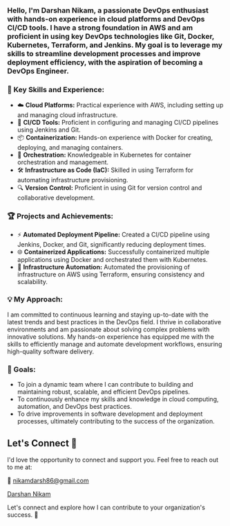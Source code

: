 ### Hello, I'm **Darshan Nikam**, a passionate DevOps enthusiast with hands-on experience in cloud platforms and DevOps CI/CD tools. I have a strong foundation in AWS and am proficient in using key DevOps technologies like Git, Docker, Kubernetes, Terraform, and Jenkins. My goal is to leverage my skills to streamline development processes and improve deployment efficiency, with the aspiration of becoming a DevOps Engineer.

### 🔑 Key Skills and Experience:

- ☁️ **Cloud Platforms:** Practical experience with AWS, including setting up and managing cloud infrastructure.
- 🚀 **CI/CD Tools:** Proficient in configuring and managing CI/CD pipelines using Jenkins and Git.
- 📦 **Containerization:** Hands-on experience with Docker for creating, deploying, and managing containers.
- 🔄 **Orchestration:** Knowledgeable in Kubernetes for container orchestration and management.
- 🛠️ **Infrastructure as Code (IaC):** Skilled in using Terraform for automating infrastructure provisioning.
- 🔍 **Version Control:** Proficient in using Git for version control and collaborative development.

### 🏆 Projects and Achievements:

- ⚡ **Automated Deployment Pipeline:** Created a CI/CD pipeline using Jenkins, Docker, and Git, significantly reducing deployment times.
- 🌐 **Containerized Applications:** Successfully containerized multiple applications using Docker and orchestrated them with Kubernetes.
- 🔧 **Infrastructure Automation:** Automated the provisioning of infrastructure on AWS using Terraform, ensuring consistency and scalability.

### 💡 My Approach:

I am committed to continuous learning and staying up-to-date with the latest trends and best practices in the DevOps field. I thrive in collaborative environments and am passionate about solving complex problems with innovative solutions. My hands-on experience has equipped me with the skills to efficiently manage and automate development workflows, ensuring high-quality software delivery.

### 🎯 Goals:

- To join a dynamic team where I can contribute to building and maintaining robust, scalable, and efficient DevOps pipelines.
- To continuously enhance my skills and knowledge in cloud computing, automation, and DevOps best practices.
- To drive improvements in software development and deployment processes, ultimately contributing to the success of the organization.

## Let's Connect 🤝

I'd love the opportunity to connect and support you. Feel free to reach out to me at:

📧 [nikamdarsh86@gmail.com](mailto:nikamdarsh86@gmail.com)
<div class="badge-base LI-profile-badge" data-locale="en_US" data-size="medium" data-theme="dark" data-type="VERTICAL" data-vanity="darsh86" data-version="v1"><a class="badge-base__link LI-simple-link" href="https://in.linkedin.com/in/darsh86?trk=profile-badge">Darshan Nikam</a></div>
              

Let's connect and explore how I can contribute to your organization's success. 🙂


<!---
darsh-86/darsh-86 is a ✨ special ✨ repository because its `README.md` (this file) appears on your GitHub profile.
You can click the Preview link to take a look at your changes.
--->
